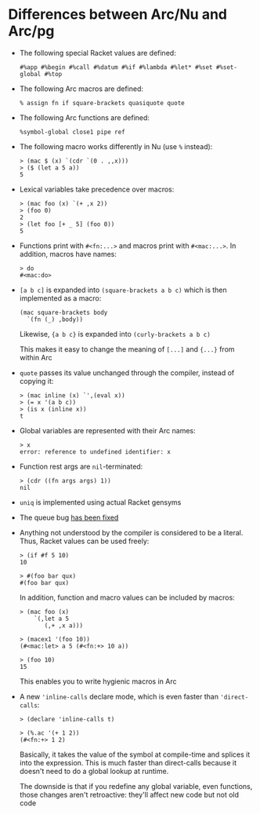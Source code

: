 Differences between Arc/Nu and Arc/pg
=====================================

  * The following special Racket values are defined:

        #%app #%begin #%call #%datum #%if #%lambda #%let* #%set #%set-global #%top

  * The following Arc macros are defined:

        % assign fn if square-brackets quasiquote quote

  * The following Arc functions are defined:

        %symbol-global close1 pipe ref

  * The following macro works differently in Nu (use `%` instead):

        > (mac $ (x) `(cdr `(0 . ,,x)))
        > ($ (let a 5 a))
        5

  * Lexical variables take precedence over macros:

        > (mac foo (x) `(+ ,x 2))
        > (foo 0)
        2
        > (let foo [+ _ 5] (foo 0))
        5

  * Functions print with `#<fn:...>` and macros print with `#<mac:...>`. In
    addition, macros have names:

        > do
        #<mac:do>

  * `[a b c]` is expanded into `(square-brackets a b c)` which is then
    implemented as a macro:

        (mac square-brackets body
          `(fn (_) ,body))

    Likewise, `{a b c}` is expanded into `(curly-brackets a b c)`

    This makes it easy to change the meaning of `[...]` and `{...}` from
    within Arc

  * `quote` passes its value unchanged through the compiler, instead of
    copying it:

        > (mac inline (x) `',(eval x))
        > (= x '(a b c))
        > (is x (inline x))
        t

  * Global variables are represented with their Arc names:

        > x
        error: reference to undefined identifier: x

  * Function rest args are `nil`-terminated:

        > (cdr ((fn args args) 1))
        nil

  * `uniq` is implemented using actual Racket gensyms

  * The queue bug [has been fixed](http://arclanguage.org/item?id=13616)

  * Anything not understood by the compiler is considered to be a literal.
    Thus, Racket values can be used freely:

        > (if #f 5 10)
        10

        > #(foo bar qux)
        #(foo bar qux)

    In addition, function and macro values can be included by macros:

        > (mac foo (x)
            `(,let a 5
               (,+ ,x a)))

        > (macex1 '(foo 10))
        (#<mac:let> a 5 (#<fn:+> 10 a))

        > (foo 10)
        15

    This enables you to write hygienic macros in Arc

  * A new `'inline-calls` declare mode, which is even faster than
    `'direct-calls`:

        > (declare 'inline-calls t)

        > (%.ac '(+ 1 2))
        (#<fn:+> 1 2)

    Basically, it takes the value of the symbol at compile-time and splices it
    into the expression. This is much faster than direct-calls because it
    doesn't need to do a global lookup at runtime.

    The downside is that if you redefine any global variable, even functions,
    those changes aren't retroactive: they'll affect new code but not old
    code
